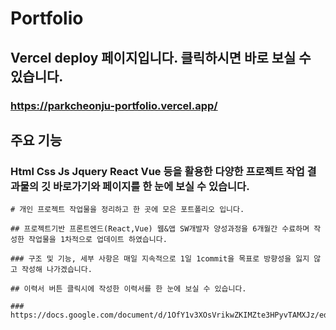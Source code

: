# Portfolio

## Vercel deploy 페이지입니다. 클릭하시면 바로 보실 수 있습니다. 

### https://parkcheonju-portfolio.vercel.app/

## 주요 기능

### Html Css Js Jquery React Vue 등을 활용한 다양한 프로젝트 작업 결과물의 깃 바로가기와 페이지를 한 눈에 보실 수 있습니다.

```
# 개인 프로젝트 작업물을 정리하고 한 곳에 모은 포트폴리오 입니다.

## 프로젝트기반 프론트엔드(React,Vue) 웹&앱 SW개발자 양성과정을 6개월간 수료하며 작성한 작업물을 1차적으로 업데이트 하였습니다.

### 구조 및 기능, 세부 사항은 매일 지속적으로 1일 1commit을 목표로 방향성을 잃지 않고 작성해 나가겠습니다.

## 이력서 버튼 클릭시에 작성한 이력서를 한 눈에 보실 수 있습니다.

### https://docs.google.com/document/d/1OfY1v3XOsVrikwZKIMZte3HPyvTAMXJz/edit

```
